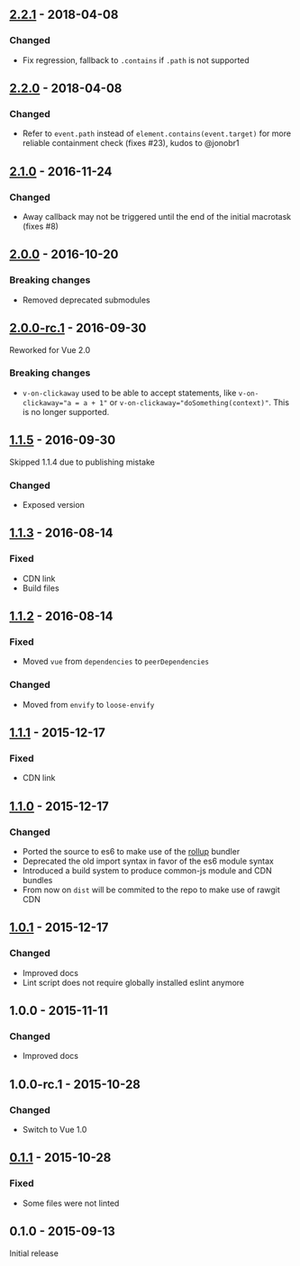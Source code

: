 ## [2.2.1] - 2018-04-08

### Changed
- Fix regression, fallback to `.contains` if `.path` is not supported

## [2.2.0] - 2018-04-08

### Changed
- Refer to `event.path` instead of `element.contains(event.target)` for more reliable containment check (fixes #23), kudos to @jonobr1

## [2.1.0] - 2016-11-24

### Changed
- Away callback may not be triggered until the end of the initial macrotask (fixes #8)

## [2.0.0] - 2016-10-20

### Breaking changes
- Removed deprecated submodules

## [2.0.0-rc.1] - 2016-09-30

Reworked for Vue 2.0

### Breaking changes
- `v-on-clickaway` used to be able to accept statements, like `v-on-clickaway="a = a + 1"` or `v-on-clickaway="doSomething(context)"`. This is no longer supported.

## [1.1.5] - 2016-09-30

Skipped 1.1.4 due to publishing mistake

### Changed
- Exposed version

## [1.1.3] - 2016-08-14

### Fixed
- CDN link
- Build files

## [1.1.2] - 2016-08-14

### Fixed
- Moved `vue` from `dependencies` to `peerDependencies`

### Changed
- Moved from `envify` to `loose-envify`

## [1.1.1] - 2015-12-17

### Fixed
- CDN link

## [1.1.0] - 2015-12-17

### Changed
- Ported the source to es6 to make use of the [rollup](https://github.com/rollup/rollup) bundler
- Deprecated the old import syntax in favor of the es6 module syntax
- Introduced a build system to produce common-js module and CDN bundles
- From now on `dist` will be commited to the repo to make use of rawgit CDN

## [1.0.1] - 2015-12-17

### Changed
- Improved docs
- Lint script does not require globally installed eslint anymore

## 1.0.0 - 2015-11-11

### Changed
- Improved docs

## 1.0.0-rc.1 - 2015-10-28

### Changed
- Switch to Vue 1.0

## [0.1.1] - 2015-10-28

### Fixed
- Some files were not linted

## 0.1.0 - 2015-09-13

Initial release

[0.1.1]: https://github.com/simplesmiler/vue-clickaway/compare/0.1.0...0.1.1
[1.0.1]: https://github.com/simplesmiler/vue-clickaway/compare/1.0.0...1.0.1
[1.1.0]: https://github.com/simplesmiler/vue-clickaway/compare/1.0.1...1.1.0
[1.1.1]: https://github.com/simplesmiler/vue-clickaway/compare/1.1.0...1.1.1
[1.1.2]: https://github.com/simplesmiler/vue-clickaway/compare/1.1.1...1.1.2
[1.1.3]: https://github.com/simplesmiler/vue-clickaway/compare/1.1.2...1.1.3
[1.1.5]: https://github.com/simplesmiler/vue-clickaway/compare/1.1.3...1.1.5

[2.0.0-rc.1]: https://github.com/simplesmiler/vue-clickaway/compare/1.1.5...2.0.0-rc.1
[2.0.0]: https://github.com/simplesmiler/vue-clickaway/compare/2.0.0-rc.1...2.0.0
[2.1.0]: https://github.com/simplesmiler/vue-clickaway/compare/2.0.0...2.1.0
[2.2.0]: https://github.com/simplesmiler/vue-clickaway/compare/2.2.0...2.1.0
[2.2.1]: https://github.com/simplesmiler/vue-clickaway/compare/2.2.0...2.2.1

